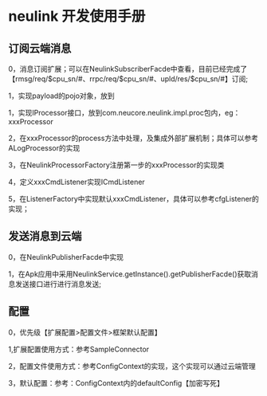 # neulink 开发使用手册

## 订阅云端消息

0，消息订阅扩展；可以在NeulinkSubscriberFacde中查看，目前已经完成了【rmsg/req/$cpu_sn/#、rrpc/req/$cpu_sn/#、upld/res/$cpu_sn/#】订阅;

1，实现payload的pojo对象，放到

1，实现IProcessor接口，放到com.neucore.neulink.impl.proc包内，eg：xxxProcessor

2，在xxxProcessor的process方法中处理，及集成外部扩展机制；具体可以参考ALogProcessor的实现

3，在NeulinkProcessorFactory注册第一步的xxxProcessor的实现类

4，定义xxxCmdListener实现ICmdListener

5，在ListenerFactory中实现默认xxxCmdListener，具体可以参考cfgListener的实现；

## 发送消息到云端

0，在NeulinkPublisherFacde中实现

1，在Apk应用中采用NeulinkService.getInstance().getPublisherFacde()获取消息发送接口进行进行消息发送;

## 配置

0，优先级【扩展配置>配置文件>框架默认配置】

1,扩展配置使用方式：参考SampleConnector

2，配置文件使用方式：参考ConfigContext的实现，这个实现可以通过云端管理

3，默认配置：参考：ConfigContext内的defaultConfig【加密写死】